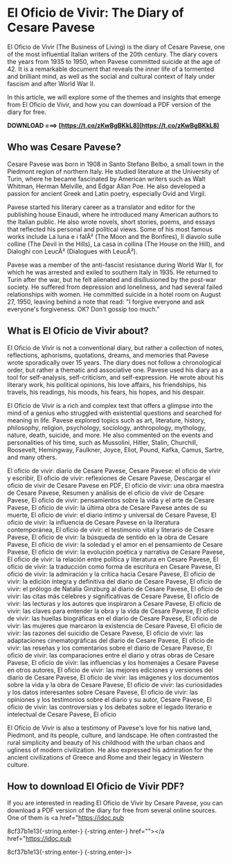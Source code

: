 
 
# El Oficio de Vivir: The Diary of Cesare Pavese
 
El Oficio de Vivir (The Business of Living) is the diary of Cesare Pavese, one of the most influential Italian writers of the 20th century. The diary covers the years from 1935 to 1950, when Pavese committed suicide at the age of 42. It is a remarkable document that reveals the inner life of a tormented and brilliant mind, as well as the social and cultural context of Italy under fascism and after World War II.
 
In this article, we will explore some of the themes and insights that emerge from El Oficio de Vivir, and how you can download a PDF version of the diary for free.
 
**DOWNLOAD ===> [https://t.co/zKwBgBKkL8](https://t.co/zKwBgBKkL8)**


 
## Who was Cesare Pavese?
 
Cesare Pavese was born in 1908 in Santo Stefano Belbo, a small town in the Piedmont region of northern Italy. He studied literature at the University of Turin, where he became fascinated by American writers such as Walt Whitman, Herman Melville, and Edgar Allan Poe. He also developed a passion for ancient Greek and Latin poetry, especially Ovid and Virgil.
 
Pavese started his literary career as a translator and editor for the publishing house Einaudi, where he introduced many American authors to the Italian public. He also wrote novels, short stories, poems, and essays that reflected his personal and political views. Some of his most famous works include La luna e i falÃ² (The Moon and the Bonfires), Il diavolo sulle colline (The Devil in the Hills), La casa in collina (The House on the Hill), and Dialoghi con LeucÃ² (Dialogues with LeucÃ²).
 
Pavese was a member of the anti-fascist resistance during World War II, for which he was arrested and exiled to southern Italy in 1935. He returned to Turin after the war, but he felt alienated and disillusioned by the post-war society. He suffered from depression and loneliness, and had several failed relationships with women. He committed suicide in a hotel room on August 27, 1950, leaving behind a note that read: "I forgive everyone and ask everyone's forgiveness. OK? Don't gossip too much."
 
## What is El Oficio de Vivir about?
 
El Oficio de Vivir is not a conventional diary, but rather a collection of notes, reflections, aphorisms, quotations, dreams, and memories that Pavese wrote sporadically over 15 years. The diary does not follow a chronological order, but rather a thematic and associative one. Pavese used his diary as a tool for self-analysis, self-criticism, and self-expression. He wrote about his literary work, his political opinions, his love affairs, his friendships, his travels, his readings, his moods, his fears, his hopes, and his despair.
 
El Oficio de Vivir is a rich and complex text that offers a glimpse into the mind of a genius who struggled with existential questions and searched for meaning in life. Pavese explored topics such as art, literature, history, philosophy, religion, psychology, sociology, anthropology, mythology, nature, death, suicide, and more. He also commented on the events and personalities of his time, such as Mussolini, Hitler, Stalin, Churchill, Roosevelt, Hemingway, Faulkner, Joyce, Eliot, Pound, Kafka, Camus, Sartre, and many others.
 
El oficio de vivir: diario de Cesare Pavese,  Cesare Pavese: el oficio de vivir y escribir,  El oficio de vivir: reflexiones de Cesare Pavese,  Descargar el oficio de vivir de Cesare Pavese en PDF,  El oficio de vivir: una obra maestra de Cesare Pavese,  Resumen y análisis de el oficio de vivir de Cesare Pavese,  El oficio de vivir: pensamientos sobre la vida y el arte de Cesare Pavese,  El oficio de vivir: la última obra de Cesare Pavese antes de su muerte,  El oficio de vivir: el diario íntimo y universal de Cesare Pavese,  El oficio de vivir: la influencia de Cesare Pavese en la literatura contemporánea,  El oficio de vivir: el testimonio vital y literario de Cesare Pavese,  El oficio de vivir: la búsqueda de sentido en la obra de Cesare Pavese,  El oficio de vivir: la soledad y el amor en el pensamiento de Cesare Pavese,  El oficio de vivir: la evolución poética y narrativa de Cesare Pavese,  El oficio de vivir: la relación entre política y literatura en Cesare Pavese,  El oficio de vivir: la traducción como forma de escritura en Cesare Pavese,  El oficio de vivir: la admiración y la crítica hacia Cesare Pavese,  El oficio de vivir: la edición íntegra y definitiva del diario de Cesare Pavese,  El oficio de vivir: el prólogo de Natalia Ginzburg al diario de Cesare Pavese,  El oficio de vivir: las citas más célebres y significativas de Cesare Pavese,  El oficio de vivir: las lecturas y los autores que inspiraron a Cesare Pavese,  El oficio de vivir: las claves para entender la obra y la vida de Cesare Pavese,  El oficio de vivir: las huellas biográficas en el diario de Cesare Pavese,  El oficio de vivir: las mujeres que marcaron la existencia de Cesare Pavese,  El oficio de vivir: las razones del suicidio de Cesare Pavese,  El oficio de vivir: las adaptaciones cinematográficas del diario de Cesare Pavese,  El oficio de vivir: las reseñas y los comentarios sobre el diario de Cesare Pavese,  El oficio de vivir: las comparaciones entre el diario y otras obras de Cesare Pavese,  El oficio de vivir: las influencias y los homenajes a Cesare Pavese en otros autores,  El oficio de vivir: las mejores ediciones y versiones del diario de Cesare Pavese,  El oficio de vivir: las imágenes y los documentos sobre la vida y la obra de Cesare Pavese,  El oficio de vivir: las curiosidades y los datos interesantes sobre Cesare Pavese,  El oficio de vivir: las opiniones y los testimonios sobre el diario y su autor, Cesare Pavese,  El oficio de vivir: las controversias y los debates sobre el legado literario e intelectual de Cesare Pavese,  El oficio
 
El Oficio de Vivir is also a testimony of Pavese's love for his native land, Piedmont, and its people, culture, and landscape. He often contrasted the rural simplicity and beauty of his childhood with the urban chaos and ugliness of modern civilization. He also expressed his admiration for the ancient civilizations of Greece and Rome and their legacy in Western culture.
 
## How to download El Oficio de Vivir PDF?
 
If you are interested in reading El Oficio de Vivir by Cesare Pavese, you can download a PDF version of the diary for free from several online sources. One of them is <a href="https://idoc.pub</p> 8cf37b1e13{-string.enter-}
{-string.enter-} href=""></a href="https://idoc.pub</p> 8cf37b1e13{-string.enter-}
{-string.enter-}>